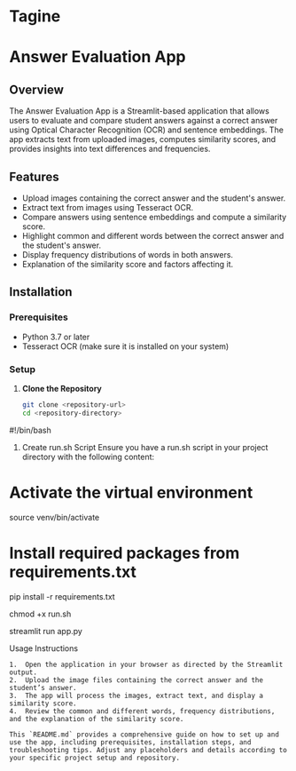 # Tagine
# Answer Evaluation App

## Overview

The Answer Evaluation App is a Streamlit-based application that allows users to evaluate and compare student answers against a correct answer using Optical Character Recognition (OCR) and sentence embeddings. The app extracts text from uploaded images, computes similarity scores, and provides insights into text differences and frequencies.

## Features

- Upload images containing the correct answer and the student's answer.
- Extract text from images using Tesseract OCR.
- Compare answers using sentence embeddings and compute a similarity score.
- Highlight common and different words between the correct answer and the student's answer.
- Display frequency distributions of words in both answers.
- Explanation of the similarity score and factors affecting it.

## Installation

### Prerequisites

- Python 3.7 or later
- Tesseract OCR (make sure it is installed on your system)

### Setup

1. **Clone the Repository**

   ```bash
   git clone <repository-url>
   cd <repository-directory>

#!/bin/bash

1.	Create run.sh Script
Ensure you have a run.sh script in your project directory with the following content:
# Activate the virtual environment
source venv/bin/activate

# Install required packages from requirements.txt
pip install -r requirements.txt

   chmod +x run.sh

streamlit run app.py


Usage Instructions

	1.	Open the application in your browser as directed by the Streamlit output.
	2.	Upload the image files containing the correct answer and the student’s answer.
	3.	The app will process the images, extract text, and display a similarity score.
	4.	Review the common and different words, frequency distributions, and the explanation of the similarity score.

    This `README.md` provides a comprehensive guide on how to set up and use the app, including prerequisites, installation steps, and troubleshooting tips. Adjust any placeholders and details according to your specific project setup and repository.